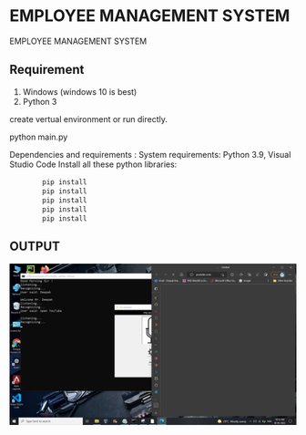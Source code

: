 # EMPLOYEE MANAGEMENT SYSTEM
EMPLOYEE MANAGEMENT SYSTEM

Requirement
--------------------------------------------
1. Windows (windows 10 is best)
2. Python 3


create vertual environment or run directly.

python main.py


Dependencies and requirements :
System requirements: Python 3.9, Visual Studio Code
Install all these python libraries:
            
            pip install 
            pip install 
            pip install 
            pip install 
            pip install 




## OUTPUT
![Alt text](https://github.com/dkokane0/Ai-Voice-Assistant/blob/main/images/output_complete.png)






